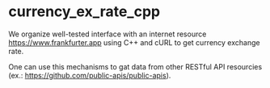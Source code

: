 # currency_ex_rate_cpp
We organize well-tested interface with an internet resource https://www.frankfurter.app using C++ and cURL to get currency exchange rate.

One can use this mechanisms to gat data from other RESTful API resourcies (ex.: https://github.com/public-apis/public-apis).
